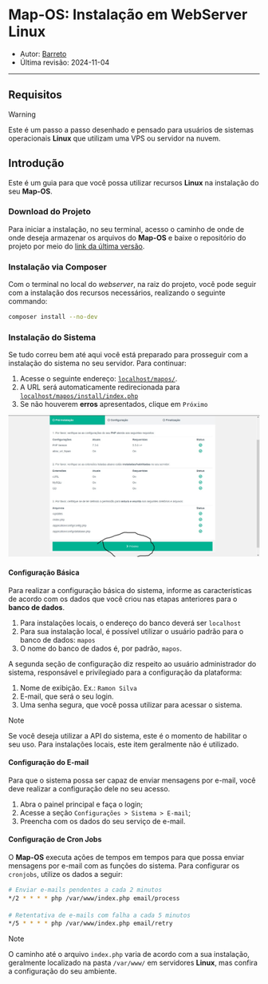 # Map-OS: Instalação em WebServer Linux

- Autor: [Barreto](https://github.com/barretowiisk)
- Última revisão: 2024-11-04

---

## Requisitos

> [!WARNING]
> Este é um passo a passo desenhado e pensado para usuários de sistemas operacionais **Linux** que utilizam uma VPS ou servidor na nuvem.

## Introdução

Este é um guia para que você possa utilizar recursos **Linux** na instalação do seu **Map-OS**.

### Download do Projeto

Para iniciar a instalação, no seu terminal, acesso o caminho de onde de onde deseja armazenar os arquivos do **Map-OS** e baixe o repositório do projeto por meio do [link da última versão](https://api.github.com/repos/RamonSilva20/mapos/releases/latest).

### Instalação via Composer

Com o terminal no local do _webserver_, na raiz do projeto, você pode seguir com a instalação dos recursos necessários, realizando o seguinte commando:

```sh
composer install --no-dev
```

### Instalação do Sistema

Se tudo correu bem até aqui você está preparado para prosseguir com a instalação do sistema no seu servidor. Para continuar:

1. Acesse o seguinte endereço: [`localhost/mapos/`](http://localhost/mapos/).
2. A URL será automaticamente redirecionada para [`localhost/mapos/install/index.php`](http://localhost/mapos/install/index.php)
3. Se não houverem **erros** apresentados, clique em `Próximo`

![install-mapos-inicio](./assets/install_windows_xampp_img09.jpg)

#### Configuração Básica

Para realizar a configuração básica do sistema, informe as características de acordo com os dados que você criou nas etapas anteriores para o **banco de dados**.

1. Para instalações locais, o endereço do banco deverá ser `localhost`
2. Para sua instalação local, é possível utilizar o usuário padrão para o banco de dados: `mapos`
3. O nome do banco de dados é, por padrão, `mapos`.

A segunda seção de configuração diz respeito ao usuário administrador do sistema, responsável e privilegiado para a configuração da plataforma:

1. Nome de exibição. Ex.: `Ramon Silva`
2. E-mail, que será o seu login.
3. Uma senha segura, que você possa utilizar para acessar o sistema.

> [!NOTE]
> Se você deseja utilizar a API do sistema, este é o momento de habilitar o seu uso. Para instalações locais, este item geralmente não é utilizado.

#### Configuração do E-mail

Para que o sistema possa ser capaz de enviar mensagens por e-mail, você deve realizar a configuração dele no seu acesso.

1. Abra o painel principal e faça o login;
2. Acesse a seção `Configurações > Sistema > E-mail`;
3. Preencha com os dados do seu serviço de e-mail.

#### Configuração de Cron Jobs

O **Map-OS** executa ações de tempos em tempos para que possa enviar mensagens por e-mail com as funções do sistema. Para configurar os `cronjobs`, utilize os dados a seguir:

```sh
# Enviar e-mails pendentes a cada 2 minutos
*/2 * * * * php /var/www/index.php email/process

# Retentativa de e-mails com falha a cada 5 minutos
*/5 * * * * php /var/www/index.php email/retry
```

> [!NOTE]
> O caminho até o arquivo `index.php` varia de acordo com a sua instalação, geralmente localizado na pasta `/var/www/` em servidores **Linux**, mas confira a configuração do seu ambiente.
